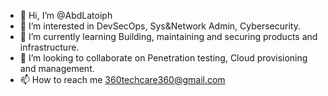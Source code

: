 - 👋 Hi, I’m @AbdLatoiph
- 👀 I’m interested in DevSecOps, Sys&Network Admin, Cybersecurity.
- 🌱 I’m currently learning Building, maintaining and securing products and infrastructure. 
- 💞️ I’m looking to collaborate on Penetration testing, Cloud provisioning and management.
- 📫 How to reach me 360techcare360@gmail.com

<!---
AbdLatoiph/AbdLatoiph is a ✨ special ✨ repository because its `README.md` (this file) appears on your GitHub profile.
You can click the Preview link to take a look at your changes.
--->
